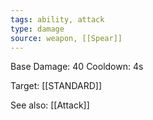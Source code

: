 ```yaml
---
tags: ability, attack
type: damage
source: weapon, [[Spear]]
---
```


Base Damage: 40
Cooldown: 4s

Target: [[STANDARD]]

See also: [[Attack]]